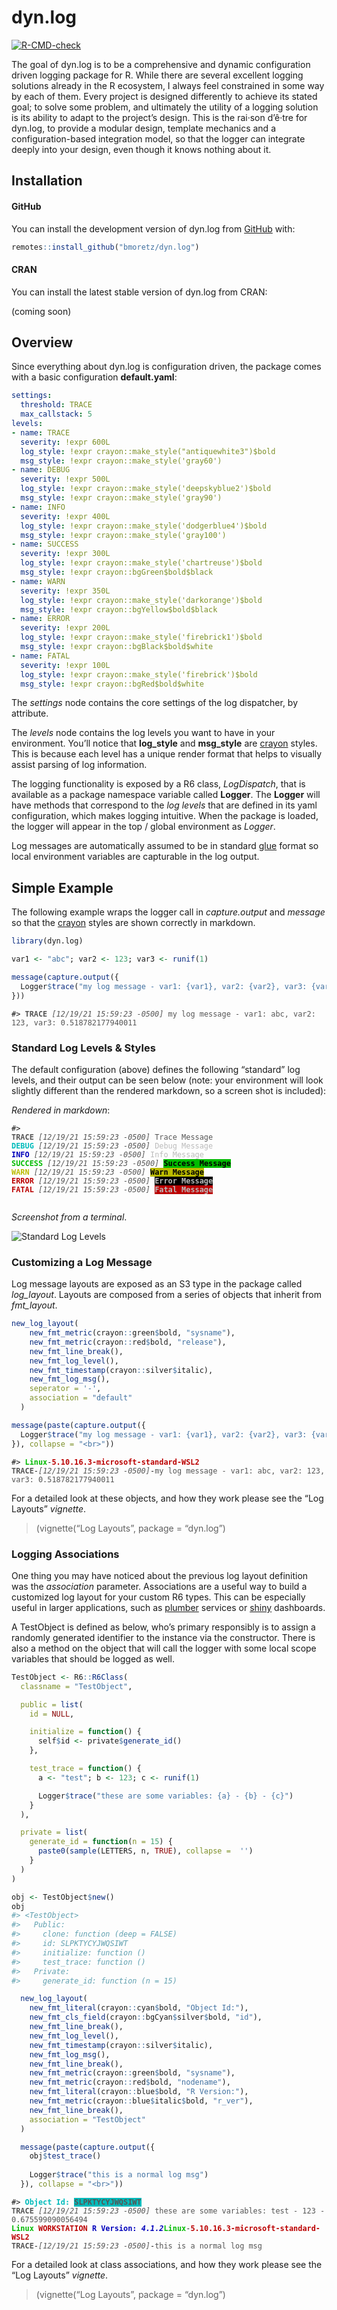 
<!-- README.md is generated from README.Rmd. Please edit that file -->

# dyn.log

<!-- badges: start -->

[![R-CMD-check](https://github.com/bmoretz/dyn.log/workflows/R-CMD-check/badge.svg)](https://github.com/bmoretz/dyn.log/actions)
<!-- badges: end -->

The goal of dyn.log is to be a comprehensive and dynamic configuration
driven logging package for R. While there are several excellent logging
solutions already in the R ecosystem, I always feel constrained in some
way by each of them. Every project is designed differently to achieve
its stated goal; to solve some problem, and ultimately the utility of a
logging solution is its ability to adapt to the project’s design. This
is the rai·son d’ê·tre for dyn.log, to provide a modular design,
template mechanics and a configuration-based integration model, so that
the logger can integrate deeply into your design, even though it knows
nothing about it.

## Installation

#### GitHub

You can install the development version of dyn.log from
[GitHub](https://github.com/) with:

``` r
remotes::install_github("bmoretz/dyn.log")
```

#### CRAN

You can install the latest stable version of dyn.log from CRAN:

(coming soon)

## Overview

Since everything about dyn.log is configuration driven, the package
comes with a basic configuration **default.yaml**:

``` yaml
settings:
  threshold: TRACE
  max_callstack: 5
levels:
- name: TRACE
  severity: !expr 600L
  log_style: !expr crayon::make_style("antiquewhite3")$bold
  msg_style: !expr crayon::make_style('gray60')
- name: DEBUG
  severity: !expr 500L
  log_style: !expr crayon::make_style('deepskyblue2')$bold
  msg_style: !expr crayon::make_style('gray90')
- name: INFO
  severity: !expr 400L
  log_style: !expr crayon::make_style('dodgerblue4')$bold
  msg_style: !expr crayon::make_style('gray100')
- name: SUCCESS
  severity: !expr 300L
  log_style: !expr crayon::make_style('chartreuse')$bold
  msg_style: !expr crayon::bgGreen$bold$black
- name: WARN
  severity: !expr 350L
  log_style: !expr crayon::make_style('darkorange')$bold
  msg_style: !expr crayon::bgYellow$bold$black
- name: ERROR
  severity: !expr 200L
  log_style: !expr crayon::make_style('firebrick1')$bold
  msg_style: !expr crayon::bgBlack$bold$white
- name: FATAL
  severity: !expr 100L
  log_style: !expr crayon::make_style('firebrick')$bold
  msg_style: !expr crayon::bgRed$bold$white
```

The *settings* node contains the core settings of the log dispatcher, by
attribute.

The *levels* node contains the log levels you want to have in your
environment. You’ll notice that **log_style** and **msg_style** are
[crayon](https://github.com/r-lib/crayon) styles. This is because each
level has a unique render format that helps to visually assist parsing
of log information.

The logging functionality is exposed by a R6 class, *LogDispatch*, that
is available as a package namespace variable called **Logger**. The
**Logger** will have methods that correspond to the *log levels* that
are defined in its yaml configuration, which makes logging intuitive.
When the package is loaded, the logger will appear in the top / global
environment as *Logger*.

Log messages are automatically assumed to be in standard
[glue](https://github.com/tidyverse/glue) format so local environment
variables are capturable in the log output.

## Simple Example

The following example wraps the logger call in *capture.output* and
*message* so that the [crayon](https://github.com/r-lib/crayon) styles
are shown correctly in markdown.

``` r
library(dyn.log)

var1 <- "abc"; var2 <- 123; var3 <- runif(1)

message(capture.output({
  Logger$trace("my log message - var1: {var1}, var2: {var2}, var3: {var3}")  
}))
```

<pre class="console-out"><code>#> <span style='color: #555555; font-weight: bold;'>TRACE</span> <span style='color: #555555; font-style: italic;'>[12/19/21 15:59:23 -0500]</span> <span style='color: #555555;'>my log message - var1: abc, var2: 123, var3: 0.518782177940011</span>
</code></pre>

### Standard Log Levels & Styles

The default configuration (above) defines the following “standard” log
levels, and their output can be seen below (note: your environment will
look slightly different than the rendered markdown, so a screen shot is
included):

*Rendered in markdown*:

<pre class="console-out"><code>#> <br><span style='color: #555555; font-weight: bold;'>TRACE</span> <span style='color: #555555; font-style: italic;'>[12/19/21 15:59:23 -0500]</span> <span style='color: #555555;'>Trace Message</span><br><span style='color: #00BBBB; font-weight: bold;'>DEBUG</span> <span style='color: #555555; font-style: italic;'>[12/19/21 15:59:23 -0500]</span> <span style='color: #BBBBBB;'>Debug Message</span><br><span style='color: #0000BB; font-weight: bold;'>INFO</span> <span style='color: #555555; font-style: italic;'>[12/19/21 15:59:23 -0500]</span> <span style='color: #BBBBBB;'>Info Message</span><br><span style='color: #00BB00; font-weight: bold;'>SUCCESS</span> <span style='color: #555555; font-style: italic;'>[12/19/21 15:59:23 -0500]</span> <span style='color: #000000; background-color: #00BB00; font-weight: bold;'>Success Message</span><br><span style='color: #BBBB00; font-weight: bold;'>WARN</span> <span style='color: #555555; font-style: italic;'>[12/19/21 15:59:23 -0500]</span> <span style='color: #000000; background-color: #BBBB00; font-weight: bold;'>Warn Message</span><br><span style='color: #BB0000; font-weight: bold;'>ERROR</span> <span style='color: #555555; font-style: italic;'>[12/19/21 15:59:23 -0500]</span> <span style='color: #BBBBBB; background-color: #000000; font-weight: bold;'>Error Message</span><br><span style='color: #BB0000; font-weight: bold;'>FATAL</span> <span style='color: #555555; font-style: italic;'>[12/19/21 15:59:23 -0500]</span> <span style='color: #BBBBBB; background-color: #BB0000; font-weight: bold;'>Fatal Message</span><br>
</code></pre>

*Screenshot from a terminal*.

![Standard Log Levels](man/figures/README-std-levels-out.PNG)

### Customizing a Log Message

Log message layouts are exposed as an S3 type in the package called
*log_layout*. Layouts are composed from a series of objects that inherit
from *fmt_layout*.

``` r
new_log_layout(
    new_fmt_metric(crayon::green$bold, "sysname"),
    new_fmt_metric(crayon::red$bold, "release"),
    new_fmt_line_break(),
    new_fmt_log_level(),
    new_fmt_timestamp(crayon::silver$italic),
    new_fmt_log_msg(),
    seperator = '-',
    association = "default"
  )

message(paste(capture.output({
  Logger$trace("my log message - var1: {var1}, var2: {var2}, var3: {var3}")
}), collapse = "<br>"))
```

<pre class="console-out"><code>#> <span style='color: #00BB00; font-weight: bold;'>Linux</span>-<span style='color: #BB0000; font-weight: bold;'>5.10.16.3-microsoft-standard-WSL2</span><br><span style='color: #555555; font-weight: bold;'>TRACE</span>-<span style='color: #555555; font-style: italic;'>[12/19/21 15:59:23 -0500]</span>-<span style='color: #555555;'>my log message - var1: abc, var2: 123, var3: 0.518782177940011</span>
</code></pre>

For a detailed look at these objects, and how they work please see the
“Log Layouts” *vignette*.

> (vignette(“Log Layouts”, package = “dyn.log”)

### Logging Associations

One thing you may have noticed about the previous log layout definition
was the *association* parameter. Associations are a useful way to build
a customized log layout for your custom R6 types. This can be especially
useful in larger applications, such as
[plumber](https://github.com/rstudio/plumber/) services or
[shiny](https://github.com/rstudio/shiny) dashboards.

A TestObject is defined as below, who’s primary responsibly is to assign
a randomly generated identifier to the instance via the constructor.
There is also a method on the object that will call the logger with some
local scope variables that should be logged as well.

``` r
TestObject <- R6::R6Class(
  classname = "TestObject",

  public = list(
    id = NULL,

    initialize = function() {
      self$id <- private$generate_id()
    },

    test_trace = function() {
      a <- "test"; b <- 123; c <- runif(1)

      Logger$trace("these are some variables: {a} - {b} - {c}")
    }
  ),

  private = list(
    generate_id = function(n = 15) {
      paste0(sample(LETTERS, n, TRUE), collapse =  '')
    }
  )
)

obj <- TestObject$new()
obj
#> <TestObject>
#>   Public:
#>     clone: function (deep = FALSE) 
#>     id: SLPKTYCYJWQSIWT
#>     initialize: function () 
#>     test_trace: function () 
#>   Private:
#>     generate_id: function (n = 15)
```

``` r
  new_log_layout(
    new_fmt_literal(crayon::cyan$bold, "Object Id:"),
    new_fmt_cls_field(crayon::bgCyan$silver$bold, "id"),
    new_fmt_line_break(),
    new_fmt_log_level(),
    new_fmt_timestamp(crayon::silver$italic),
    new_fmt_log_msg(),
    new_fmt_line_break(),
    new_fmt_metric(crayon::green$bold, "sysname"),
    new_fmt_metric(crayon::red$bold, "nodename"),
    new_fmt_literal(crayon::blue$bold, "R Version:"),
    new_fmt_metric(crayon::blue$italic$bold, "r_ver"),
    new_fmt_line_break(),
    association = "TestObject"
  )

  message(paste(capture.output({
    obj$test_trace()
    
    Logger$trace("this is a normal log msg")
  }), collapse = "<br>"))
```

<pre class="console-out"><code>#> <span style='color: #00BBBB; font-weight: bold;'>Object Id:</span> <span style='color: #555555; background-color: #00BBBB; font-weight: bold;'>SLPKTYCYJWQSIWT</span><br><span style='color: #555555; font-weight: bold;'>TRACE</span> <span style='color: #555555; font-style: italic;'>[12/19/21 15:59:23 -0500]</span> <span style='color: #555555;'>these are some variables: test - 123 - 0.675599090056494</span><br><span style='color: #00BB00; font-weight: bold;'>Linux</span> <span style='color: #BB0000; font-weight: bold;'>WORKSTATION</span> <span style='color: #0000BB; font-weight: bold;'>R Version:</span> <span style='color: #0000BB; font-weight: bold; font-style: italic;'>4.1.2</span><span style='color: #00BB00; font-weight: bold;'>Linux</span>-<span style='color: #BB0000; font-weight: bold;'>5.10.16.3-microsoft-standard-WSL2</span><br><span style='color: #555555; font-weight: bold;'>TRACE</span>-<span style='color: #555555; font-style: italic;'>[12/19/21 15:59:23 -0500]</span>-<span style='color: #555555;'>this is a normal log msg</span>
</code></pre>

For a detailed look at class associations, and how they work please see
the “Log Layouts” *vignette*.

> (vignette(“Log Layouts”, package = “dyn.log”)
